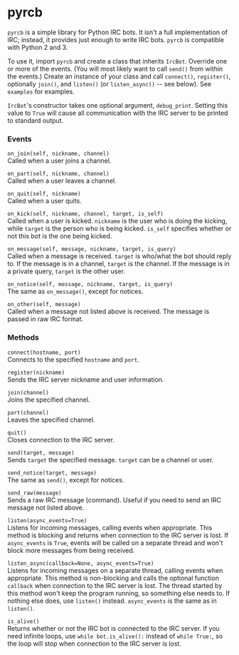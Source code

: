 # pyrcb
`pyrcb` is a simple library for Python IRC bots. It isn't a full implementation
of IRC; instead, it provides just enough to write IRC bots. `pyrcb` is
compatible with Python 2 and 3.

To use it, import `pyrcb` and create a class that inherits `IrcBot`. Override
one or more of the events. (You will most likely want to call `send()` from
within the events.) Create an instance of your class and call `connect()`,
`register()`, optionally `join()`, and `listen()` (or `listen_async()` -- see
below). See `examples` for examples.

`IrcBot`'s constructor takes one optional argument, `debug_print`. Setting this
value to `True` will cause all communication with the IRC server to be printed
to standard output.

### Events
`on_join(self, nickname, channel)`  
Called when a user joins a channel.
  
`on_part(self, nickname, channel)`  
Called when a user leaves a channel.
  
`on_quit(self, nickname)`  
Called when a user quits.

`on_kick(self, nickname, channel, target, is_self)`  
Called when a user is kicked. `nickname` is the user who is doing the kicking,
while `target` is the person who is being kicked. `is_self` specifies whether
or not this bot is the one being kicked.

`on_message(self, message, nickname, target, is_query)`  
Called when a message is received. `target` is who/what the bot should reply
to. If the message is in a channel, `target` is the channel. If the message is
in a private query, `target` is the other user.

`on_notice(self, message, nickname, target, is_query)`  
The same as `on_message()`, except for notices.

`on_other(self, message)`  
Called when a message not listed above is received. The message is passed in
raw IRC format.

### Methods
`connect(hostname, port)`  
Connects to the specified `hostname` and `port`.

`register(nickname)`  
Sends the IRC server nickname and user information.

`join(channel)`  
Joins the specified channel.

`part(channel)`  
Leaves the specified channel.

`quit()`  
Closes connection to the IRC server.

`send(target, message)`  
Sends `target` the specified message. `target` can be a channel or user.

`send_notice(target, message)`  
The same as `send()`, except for notices.

`send_raw(message)`  
Sends a raw IRC message (command). Useful if you need to send an IRC message
not listed above.

`listen(async_events=True)`  
Listens for incoming messages, calling events when appropriate. This method is
blocking and returns when connection to the IRC server is lost. If
`async_events` is `True`, events will be called on a separate thread and won't
block more messages from being received.

`listen_async(callback=None, async_events=True)`  
Listens for incoming messages on a separate thread, calling events when
appropriate. This method is non-blocking and calls the optional function
`callback` when connection to the IRC server is lost. The thread started by
this method won't keep the program running, so something else needs to. If
nothing else does, use `listen()` instead. `async_events` is the same as in
`listen()`.

`is_alive()`  
Returns whether or not the IRC bot is connected to the IRC server. If you need
infinite loops, use `while bot.is_alive():` instead of `while True:`, so the
loop will stop when connection to the IRC server is lost.

